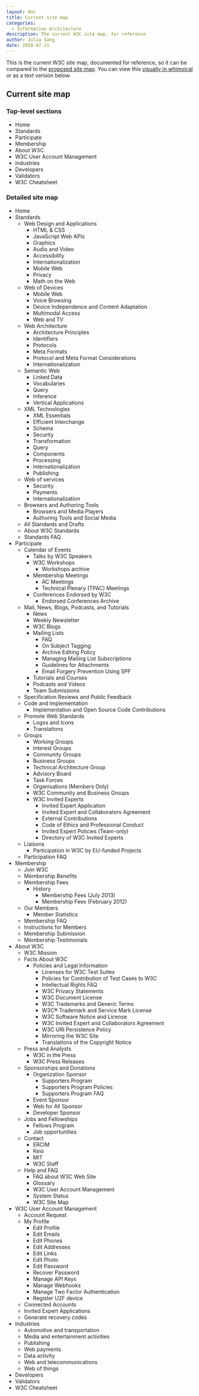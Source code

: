 ```yaml
---
layout: doc
title: Current site map
categories:
  - Information Architecture
description: The current W3C site map, for reference
author: Julia Sang
date: 2020-07-21
---
```

This is the current W3C site map, documented for reference, so it can be compared to the [proposed site map](/docs/proposed-site-map).
You can view this [visually in whimsical](https://whimsical.com/VYt7KqiQeMhaiT2zALwT4V) or as a text version below.

## Current site map

### Top-level sections

* Home
* Standards
* Participate
* Membership
* About W3C
* W3C User Account Management
* Industries
* Developers
* Validators
* W3C Cheatsheet

### Detailed site map

* Home
* Standards
  * Web Design and Applications
    * HTML & CSS
    * JavaScript Web APIs
    * Graphics
    * Audio and Video
    * Accessibility
    * Internationalization
    * Mobile Web
    * Privacy
    * Math on the Web
  * Web of Devices
    * Mobile Web
    * Voice Browsing
    * Device Independence and Content Adaptation
    * Multimodal Access
    * Web and TV
  * Web Architecture
    * Architecture Principles
    * Identifiers
    * Protocols
    * Meta Formats
    * Protocol and Meta Format Considerations
    * Internationalization
  * Semantic Web
    * Linked Data
    * Vocabularies
    * Query
    * Inference
    * Vertical Applications
  * XML Technologies
    * XML Essentials
    * Efficient Interchange
    * Schema
    * Security
    * Transformation
    * Query
    * Components
    * Processing
    * Internationalization
    * Publishing
  * Web of services
    * Security
    * Payments
    * Internationalization
  * Browsers and Authoring Tools
    * Browsers and Media Players
    * Authoring Tools and Social Media
  * All Standards and Drafts
  * About W3C Standards
  * Standards FAQ
* Participate
  * Calendar of Events
    * Talks by W3C Speakers
    * W3C Workshops
      * Workshops archive
    * Membership Meetings
      * AC Meetings
      * Technical Plenary (TPAC) Meetings
    * Conferences Endorsed by W3C
      * Endorsed Conferences Archive
  * Mail, News, Blogs, Podcasts, and Tutorials
    * News
    * Weekly Newsletter
    * W3C Blogs
    * Mailing Lists
      * FAQ
      * On Subject Tagging
      * Archive Editing Policy
      * Managing Mailing List Subscriptions
      * Guidelines for Attachments
      * Email Forgery Prevention Using SPF
    * Tutorials and Courses
    * Podcasts and Videos
    * Team Submissions
  * Specification Reviews and Public Feedback
  * Code and Implementation
    * Implementation and Open Source Code Contributions
  * Promote Web Standards
    * Logos and Icons
    * Translations
  * Groups
    * Working Groups
    * Interest Groups
    * Community Groups
    * Business Groups
    * Technical Architecture Group
    * Advisory Board
    * Task Forces
    * Organisations (Members Only)
    * W3C Community and Business Groups
    * W3C Invited Experts
      * Invited Expert Application
      * Invited Expert and Collaborators Agreement
      * External Contributions
      * Code of Ethics and Professional Conduct
      * Invited Expert Policies (Team-only)
      * Directory of W3C Invited Experts
  * Liaisons
    * Participation in W3C by EU-funded Projects
  * Participation FAQ
* Membership
  * Join W3C
  * Membership Benefits
  * Membership Fees
    * History
      * Membership Fees (July 2013)
      * Membership Fees (February 2012)
  * Our Members
    * Member Statistics
  * Membership FAQ
  * Instructions for Members
  * Membership Submission
  * Membership Testimonials
* About W3C
  * W3C Mission
  * Facts About W3C
    * Policies and Legal Information
      * Licenses for W3C Test Suites
      * Policies for Contribution of Test Cases to W3C
      * Intellectual Rights FAQ
      * W3C Privacy Statements
      * W3C Document License
      * W3C Trademarks and Generic Terms
      * W3C® Trademark and Service Mark License
      * W3C Software Notice and License
      * W3C Invited Expert and Collaborators Agreement
      * W3C URI Persistence Policy
      * Mirroring the W3C Site
      * Translations of the Copyright Notice
  * Press and Analysts
    * W3C in the Press
    * W3C Press Releases
  * Sponsorships and Donations
    * Organization Sponsor
      * Supporters Program
      * Supporters Program Policies
      * Supporters Program FAQ
    * Event Sponsor
    * Web for All Sponsor
    * Developer Sponsor
  * Jobs and Fellowships
    * Fellows Program
    * Job opportunities
  * Contact
    * ERCIM
    * Keio
    * MIT
    * W3C Staff
  * Help and FAQ
    * FAQ about W3C Web Site
    * Glossary
    * W3C User Account Management
    * System Status
    * W3C Site Map
* W3C User Account Management
  * Account Request
  * My Profile
    * Edit Profile
    * Edit Emails
    * Edit Phones
    * Edit Addresses
    * Edit Links
    * Edit Photo
    * Edit Password
    * Recover Password
    * Manage API Keys
    * Manage Webhooks
    * Manage Two Factor Authentication
    * Register U2F device
  * Connected Accounts
  * Invited Expert Applications
  * Generate recovery codes
* Industries
  * Automotive and transportation
  * Media and entertainment activities
  * Publishing
  * Web payments
  * Data activity
  * Web and telecommunications
  * Web of things
* Developers
* Validators
* W3C Cheatsheet